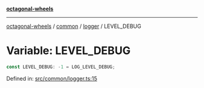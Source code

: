 [**octagonal-wheels**](../../../../../../README.md)

***

[octagonal-wheels](../../../../../../globals.md) / [common](../../../README.md) / [logger](../README.md) / LEVEL\_DEBUG

# Variable: LEVEL\_DEBUG

```ts
const LEVEL_DEBUG: -1 = LOG_LEVEL_DEBUG;
```

Defined in: [src/common/logger.ts:15](https://github.com/vrtmrz/octagonal-wheels/blob/main/src/common/logger.ts#L15)
